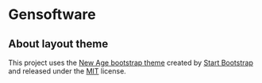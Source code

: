 # Gensoftware


## About layout theme
This project uses the [New Age bootstrap theme](https://github.com/BlackrockDigital/startbootstrap-new-age) created by [Start Bootstrap](https://startbootstrap.com) and released under the [MIT](https://github.com/BlackrockDigital/startbootstrap-new-age/blob/gh-pages/LICENSE) license.
